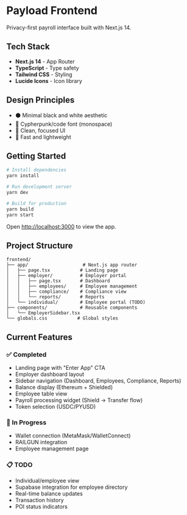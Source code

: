 # Payload Frontend

Privacy-first payroll interface built with Next.js 14.

## Tech Stack

- **Next.js 14** - App Router
- **TypeScript** - Type safety
- **Tailwind CSS** - Styling
- **Lucide Icons** - Icon library

## Design Principles

- ⚫ Minimal black and white aesthetic
- 🔐 Cypherpunk/code font (monospace)
- 🎯 Clean, focused UI
- 🚀 Fast and lightweight

## Getting Started

```bash
# Install dependencies
yarn install

# Run development server
yarn dev

# Build for production
yarn build
yarn start
```

Open [http://localhost:3000](http://localhost:3000) to view the app.

## Project Structure

```
frontend/
├── app/                    # Next.js app router
│   ├── page.tsx           # Landing page
│   ├── employer/          # Employer portal
│   │   ├── page.tsx       # Dashboard
│   │   ├── employees/     # Employee management
│   │   ├── compliance/    # Compliance view
│   │   └── reports/       # Reports
│   └── individual/        # Employee portal (TODO)
├── components/            # Reusable components
│   └── EmployerSidebar.tsx
└── globals.css           # Global styles
```

## Current Features

### ✅ Completed
- Landing page with "Enter App" CTA
- Employer dashboard layout
- Sidebar navigation (Dashboard, Employees, Compliance, Reports)
- Balance display (Ethereum + Shielded)
- Employee table view
- Payroll processing widget (Shield → Transfer flow)
- Token selection (USDC/PYUSD)

### 🚧 In Progress
- Wallet connection (MetaMask/WalletConnect)
- RAILGUN integration
- Employee management page

### 📋 TODO
- Individual/employee view
- Supabase integration for employee directory
- Real-time balance updates
- Transaction history
- POI status indicators
